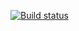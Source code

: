 [![Build status](https://ci.appveyor.com/api/projects/status/26k4bso2safilstm?svg=true)](https://ci.appveyor.com/project/Natalie-Roach/api-ci-testing-task2)
